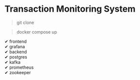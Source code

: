 # Transaction Monitoring System

> git clone 

> docker compose up

 ✔ frontend    
 ✔ grafana     
 ✔ backend     
 ✔ postgres    
 ✔ kafka      
 ✔ prometheus  
 ✔ zookeeper


